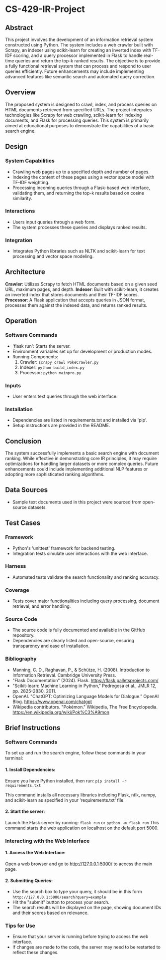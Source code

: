 # CS-429-IR-Project

## Abstract
This project involves the development of an information retrieval system constructed using Python. The system includes a web crawler built with Scrapy, an indexer using scikit-learn for creating an inverted index with TF-IDF scoring, and a query processor implemented in Flask to handle real-time queries and return the top-k ranked results. The objective is to provide a fully functional retrieval system that can process and respond to user queries efficiently. Future enhancements may include implementing advanced features like semantic search and automated query correction.

## Overview
The proposed system is designed to crawl, index, and process queries on HTML documents retrieved from specified URLs. The project integrates technologies like Scrapy for web crawling, scikit-learn for indexing documents, and Flask for processing queries. This system is primarily aimed at educational purposes to demonstrate the capabilities of a basic search engine.

## Design
### System Capabilities
- Crawling web pages up to a specified depth and number of pages.
- Indexing the content of these pages using a vector space model with TF-IDF weighting.
- Processing incoming queries through a Flask-based web interface, validating them, and returning the top-k results based on cosine similarity.
### Interactions
- Users input queries through a web form.
- The system processes these queries and displays ranked results.
### Integration
- Integrates Python libraries such as NLTK and scikit-learn for text processing and vector space modeling.
## Architecture
**Crawler**: Utilizes Scrapy to fetch HTML documents based on a given seed URL, maximum pages, and depth.
**Indexer**: Built with scikit-learn, it creates an inverted index that stores documents and their TF-IDF scores.
**Processor**: A Flask application that accepts queries in JSON format, processes them against the indexed data, and returns ranked results.
## Operation
### Software Commands
- 'flask run': Starts the server.
- Environment variables set up for development or production modes.
- Running Components:
  1. Crawler: ``` scrapy crawl PokeCrawler.py ```
  2. Indexer: ``` python build_index.py ```
  3. Processor: ``` python mainpro.py ```
### Inputs
- User enters text queries through the web interface.
### Installation
- Dependencies are listed in requirements.txt and installed via 'pip'.
- Setup instructions are provided in the README.
## Conclusion
The system successfully implements a basic search engine with document ranking. While effective in demonstrating core IR principles, it may require optimizations for handling larger datasets or more complex queries. Future enhancements could include implementing additional NLP features or adopting more sophisticated ranking algorithms.

## Data Sources
- Sample text documents used in this project were sourced from open-source datasets.
## Test Cases
### Framework
- Python's 'unittest' framework for backend testing.
- Integration tests simulate user interactions with the web interface.
### Harness
- Automated tests validate the search functionality and ranking accuracy.
### Coverage
- Tests cover major functionalities including query processing, document retrieval, and error handling.
### Source Code
- The source code is fully documented and available in the GitHub repository.
- Dependencies are clearly listed and open-source, ensuring transparency and ease of installation.
### Bibliography
- Manning, C. D., Raghavan, P., & Schütze, H. (2008). Introduction to Information Retrieval. Cambridge University Press.
- "Flask Documentation" (2024). Flask. https://flask.palletsprojects.com/
- "Scikit-learn: Machine Learning in Python," Pedregosa et al., JMLR 12, pp. 2825-2830, 2011.
- OpenAI. "ChatGPT: Optimizing Language Models for Dialogue." OpenAI Blog. https://www.openai.com/chatgpt
- Wikipedia contributors. "Pokémon." Wikipedia, The Free Encyclopedia. https://en.wikipedia.org/wiki/Pok%C3%A9mon
## Brief Instructions

### Software Commands
To set up and run the search engine, follow these commands in your terminal:

#### 1. Install Dependencies:
Ensure you have Python installed, then run:
``` pip install -r requirements.txt ```

This command installs all necessary libraries including Flask, ntlk, numpy, and scikit-learn as specified in your 'requirements.txt' file.

#### 2. Start the server:
Launch the Flask server by running:
``` flask run ```
or
``` python -m flask run ```
This command starts the web application on localhost on the default port 5000.

### Interacting with the Web Interface
#### 1. Access the Web Interface:
Open a web browser and go to http://127.0.0.1:5000/ to access the main page.
#### 2. Submitting Queries:
- Use the search box to type your query, it should be in this form
  ``` http://127.0.0.1:5000/search?query=example ```
- Hit the "submit" button to process your search.
- The search results will be displayed on the page, showing document IDs and their scores based on relevance.
### Tips for Use
- Ensure that your server is running before trying to access the web interface.
- If changes are made to the code, the server may need to be restarted to reflect these changes.
